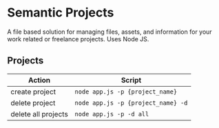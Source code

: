 # Semantic Projects

A file based solution for managing files, assets, and information for your work related or freelance projects. Uses Node JS.

## Projects

| Action | Script |
|-|-|
| create project | `node app.js -p {project_name}` |
| delete project | `node app.js -p {project_name} -d` |
| delete all projects | `node app.js -p -d all` |
